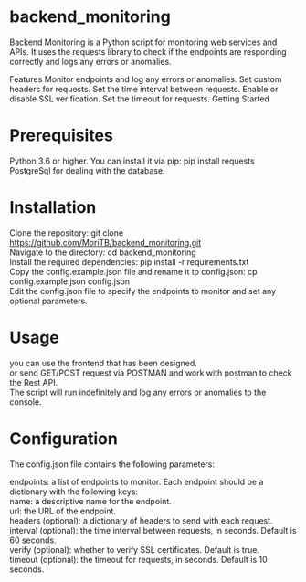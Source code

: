 # backend_monitoring
Backend Monitoring is a Python script for monitoring web services and APIs. It uses the requests library to check if the endpoints are responding correctly and logs any errors or anomalies.

Features
Monitor endpoints and log any errors or anomalies.
Set custom headers for requests.
Set the time interval between requests.
Enable or disable SSL verification.
Set the timeout for requests.
Getting Started
# Prerequisites
Python 3.6 or higher.
You can install it via pip: pip install requests
PostgreSql for dealing with the database.
# Installation
Clone the repository: git clone https://github.com/MoriTB/backend_monitoring.git                     
Navigate to the directory: cd backend_monitoring                  
Install the required dependencies: pip install -r requirements.txt           
Copy the config.example.json file and rename it to config.json: cp config.example.json config.json              
Edit the config.json file to specify the endpoints to monitor and set any optional parameters.            
# Usage
you can use the frontend that has been designed.                         
or send GET/POST request via POSTMAN and work with postman to check the Rest API.                                 
The script will run indefinitely and log any errors or anomalies to the console.

# Configuration
The config.json file contains the following parameters:

endpoints: a list of endpoints to monitor. Each endpoint should be a dictionary with the following keys:           
name: a descriptive name for the endpoint.          
url: the URL of the endpoint.           
headers (optional): a dictionary of headers to send with each request.           
interval (optional): the time interval between requests, in seconds. Default is 60 seconds.           
verify (optional): whether to verify SSL certificates. Default is true.              
timeout (optional): the timeout for requests, in seconds. Default is 10 seconds.               




